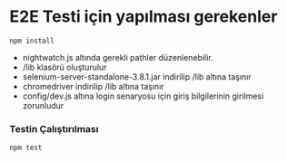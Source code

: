 # E2E Testi için yapılması gerekenler

` npm install `
- nightwatch.js altında gerekli pathler düzenlenebilir.
- /lib klasörü oluşturulur
- selenium-server-standalone-3.8.1.jar indirilip /lib altına taşınır
- chromedriver indirilip /lib altına taşınır
- config/dev.js altına login senaryosu için giriş bilgilerinin girilmesi zorunludur

### Testin Çalıştırılması

` npm test `

